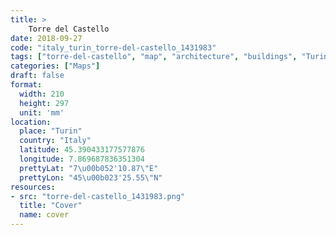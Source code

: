 ```yaml
---
title: > 
    Torre del Castello
date: 2018-09-27
code: "italy_turin_torre-del-castello_1431983"
tags: ["torre-del-castello", "map", "architecture", "buildings", "Turin", "Italy"]
categories: ["Maps"]
draft: false
format:
  width: 210
  height: 297
  unit: 'mm'
location:
  place: "Turin"
  country: "Italy"
  latitude: 45.390433177577876
  longitude: 7.869687836351304
  prettyLat: "7\u00b052'10.87\"E"
  prettyLon: "45\u00b023'25.55\"N"
resources:
- src: "torre-del-castello_1431983.png"
  title: "Cover"
  name: cover
---
```

